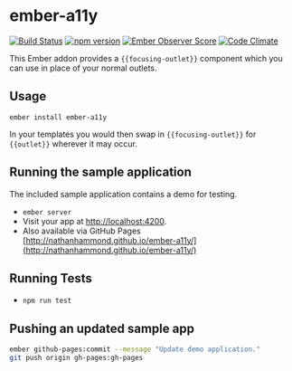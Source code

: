 # ember-a11y

[![Build Status](https://travis-ci.org/nathanhammond/ember-a11y.svg)](https://travis-ci.org/nathanhammond/ember-a11y)
[![npm version](https://badge.fury.io/js/ember-a11y.svg)](http://badge.fury.io/js/ember-a11y)
[![Ember Observer Score](http://emberobserver.com/badges/ember-a11y.svg)](http://emberobserver.com/addons/ember-a11y)
[![Code Climate](https://codeclimate.com/github/nathanhammond/ember-a11y/badges/gpa.svg)](https://codeclimate.com/github/nathanhammond/ember-a11y)

This Ember addon provides a `{{focusing-outlet}}` component which you can use in place of your normal outlets.

## Usage

`ember install ember-a11y`

In your templates you would then swap in `{{focusing-outlet}}` for `{{outlet}}` wherever it may occur.

## Running the sample application

The included sample application contains a demo for testing.

* `ember server`
* Visit your app at [http://localhost:4200](http://localhost:4200).
* Also available via GitHub Pages [http://nathanhammond.github.io/ember-a11y/](http://nathanhammond.github.io/ember-a11y/)

## Running Tests

* `npm run test`

## Pushing an updated sample app

```sh
ember github-pages:commit --message "Update demo application."
git push origin gh-pages:gh-pages
```
